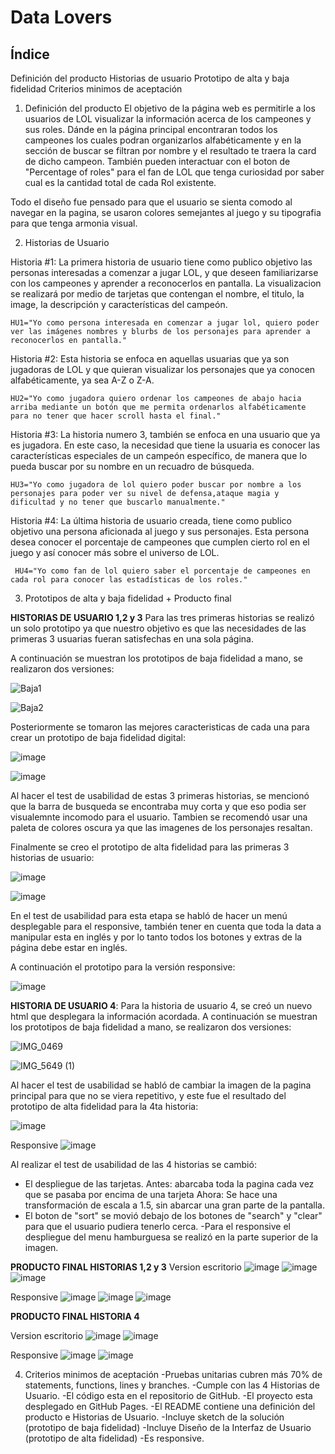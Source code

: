 # Data Lovers

## Índice
Definición del producto
Historias de usuario
Prototipo de alta y baja fidelidad
Criterios minimos de aceptación 

1. Definición del producto
  El objetivo de la página web es permitirle a los usuarios de LOL visualizar la información acerca de los campeones y sus roles. 
  Dánde en la página principal encontraran todos los campeones los cuales podran organizarlos alfabéticamente y en la sección de buscar se filtran por nombre y el resultado te traera la card de dicho campeon. También pueden interactuar con el boton de "Percentage of roles" para el fan de LOL que tenga curiosidad por saber cual es la cantidad total de cada Rol existente.
  
  Todo el diseño fue pensado para que el usuario se sienta comodo al navegar en la pagina, se usaron colores semejantes al juego y su tipografia para que tenga armonia visual.
  
  


2. Historias de Usuario

Historia #1: La primera historia de usuario tiene como publico objetivo las personas interesadas a comenzar a jugar LOL, y que deseen familiarizarse con los campeones y aprender a reconocerlos en pantalla. La visualizacion se realizará por medio de tarjetas que contengan el nombre, el titulo, la image, la descripción y características del campeón.

    HU1="Yo como persona interesada en comenzar a jugar lol, quiero poder ver las imágenes nombres y blurbs de los personajes para aprender a reconocerlos en pantalla."

 Historia #2: Esta historia se enfoca en aquellas usuarias que ya son jugadoras de LOL y que quieran visualizar los personajes que ya conocen alfabéticamente, ya sea A-Z o Z-A.

    HU2="Yo como jugadora quiero ordenar los campeones de abajo hacia arriba mediante un botón que me permita ordenarlos alfabéticamente para no tener que hacer scroll hasta el final."

Historia #3: La historia numero 3, también se enfoca en una usuario que ya es jugadora. En este caso, la necesidad que tiene la usuaria es conocer las características especiales de un campeón específico, de manera que lo pueda buscar por su nombre en un recuadro de búsqueda.

    HU3="Yo como jugadora de lol quiero poder buscar por nombre a los personajes para poder ver su nivel de defensa,ataque magia y dificultad y no tener que buscarlo manualmente."
    
Historia #4: La última historia de usuario creada, tiene como publico objetivo una persona aficionada al juego y sus personajes. Esta persona desea conocer el porcentaje de campeones que cumplen cierto rol en el juego y así conocer más sobre el universo de LOL.

     HU4="Yo como fan de lol quiero saber el porcentaje de campeones en cada rol para conocer las estadísticas de los roles."
    
    

3. Prototipos de alta y baja fidelidad + Producto final

**HISTORIAS DE USUARIO 1,2 y 3** Para las tres primeras historias se realizó un solo prototipo ya que nuestro objetivo es que las necesidades de las primeras 3 usuarias fueran satisfechas en una sola página.

A continuación se muestran los prototipos de baja fidelidad a mano, se realizaron dos versiones:

  ![Baja1](https://user-images.githubusercontent.com/116685936/234927681-ab282f00-0df3-4f57-a739-734f205e51ea.jpg)


  ![Baja2](https://user-images.githubusercontent.com/116685936/234928022-63aa1c8e-de77-41b8-b8cc-e858ec9c2b8c.jpg)


Posteriormente se tomaron las mejores caracteristicas de cada una para crear un prototipo de baja fidelidad digital:

 ![image](https://user-images.githubusercontent.com/116685936/234928342-24709378-bf21-4a88-93dd-da9e5d07d44f.png)

 ![image](https://user-images.githubusercontent.com/116685936/234928840-d19e326f-c4a2-448d-9c29-ba3f5307b8f3.png)


 Al hacer el test de usabilidad de estas 3 primeras historias, se mencionó que la barra de busqueda se encontraba muy corta y que eso podia ser visualemnte incomodo para el usuario. Tambien se recomendó usar una paleta de colores oscura ya que las imagenes de los personajes resaltan.


 Finalmente se creo el prototipo de alta fidelidad para las primeras 3 historias de usuario:

 

  ![image](https://user-images.githubusercontent.com/116685936/234933569-f6cd29c2-7232-4d70-9719-d7e0f5dee124.png)

  ![image](https://user-images.githubusercontent.com/116685936/234930302-817b2953-5669-4e01-8f50-46edbc9f5aac.png)

En el test de usabilidad para esta etapa se habló de hacer un menú desplegable para el responsive, también tener en cuenta que toda la data a manipular esta en inglés y por lo tanto todos los botones y extras de la página debe estar en inglés.

A continuación el prototipo para la versión responsive:

  ![image](https://user-images.githubusercontent.com/116685936/234933763-63875ef6-d09c-44cb-aef0-c713c0a8d82a.png)


**HISTORIA DE USUARIO 4**: Para la historia de usuario 4, se creó un nuevo html que desplegara la información acordada.
A continuación se muestran los prototipos de baja fidelidad a mano, se realizaron dos versiones:

![IMG_0469](https://user-images.githubusercontent.com/116685936/234936260-4c27d492-3236-4b31-bf0b-defb0dfb9f8c.jpg)

![IMG_5649 (1)](https://user-images.githubusercontent.com/116685936/234936338-161b0e18-a104-4842-8ddc-6374e6ee1421.jpg)

Al hacer el test de usabilidad se habló de cambiar la imagen de la pagina principal para que no se viera repetitivo, y este fue el resultado del prototipo de alta fidelidad para la 4ta historia:

![image](https://user-images.githubusercontent.com/127060183/234938440-bf7c86fb-9243-47df-8f67-e2ea159f421b.png)

Responsive
![image](https://user-images.githubusercontent.com/127060183/234936862-e4bda829-e68d-4f1c-b620-a1eeff9f26a7.png)


Al realizar el test de usabilidad de las 4 historias se cambió:

- El despliegue de las tarjetas. Antes: abarcaba toda la pagina cada vez que se pasaba por encima de una tarjeta Ahora: Se hace una transformación de escala a 1.5, sin abarcar una gran parte de la pantalla.
- El boton de "sort" se movió debajo de los botones de "search" y "clear" para que el usuario pudiera tenerlo cerca.
-Para el responsive el despliegue del menu hamburguesa se realizó en la parte superior de la imagen.

**PRODUCTO FINAL HISTORIAS 1,2 y 3**
Version escritorio 
![image](https://user-images.githubusercontent.com/127060183/234939570-60aa7de0-6687-4f79-82ad-832c75205a76.png)
![image](https://user-images.githubusercontent.com/127060183/234940156-00ea1228-825b-45e1-b736-74b457a7a387.png)
![image](https://user-images.githubusercontent.com/127060183/234941730-33704896-fde3-42e3-a827-407bbc53a30f.png)

Responsive
![image](https://user-images.githubusercontent.com/127060183/234942903-1c082344-0059-40af-a9a6-2bc520ada773.png)
![image](https://user-images.githubusercontent.com/127060183/234943142-92bef609-a745-4fa4-933a-328615460727.png)
![image](https://user-images.githubusercontent.com/127060183/234943479-b016887a-3969-4986-a0b5-aca863b7fb9c.png)

**PRODUCTO FINAL HISTORIA 4**

Version escritorio
![image](https://user-images.githubusercontent.com/116685936/234940093-fc0e19e1-33ab-4664-8f4b-bcb15874bb8e.png)
![image](https://user-images.githubusercontent.com/116685936/234940409-841f26c5-5b67-4f96-977d-708f8b881883.png)

Responsive 
![image](https://user-images.githubusercontent.com/116685936/234940726-fcf6f654-a7f3-497e-a2a0-71912ae9af4f.png)
![image](https://user-images.githubusercontent.com/116685936/234940888-7dd1eb24-936d-471e-8bb4-75a1dafc67eb.png)

4. Criterios minimos de aceptación
-Pruebas unitarias cubren más 70% de statements, functions, lines y branches.
-Cumple con las 4 Historias de Usuario.
-El código esta en el repositorio de GitHub.
-El proyecto esta desplegado en GitHub Pages.
-El README contiene una definición del producto e Historias de Usuario.
-Incluye sketch de la solución (prototipo de baja fidelidad)
-Incluye Diseño de la Interfaz de Usuario (prototipo de alta fidelidad)
-Es responsive.
